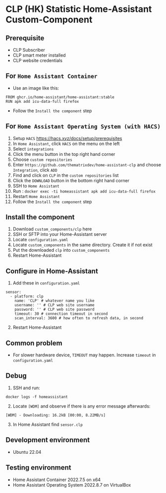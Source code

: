 # CLP (HK) Statistic Home-Assistant Custom-Component 

## Prerequisite
- CLP Subscriber
- CLP smart meter installed
- CLP website credentials

## For `Home Assistant Container`
- Use an image like this:
```
FROM ghcr.io/home-assistant/home-assistant:stable
RUN apk add icu-data-full firefox
```
- Follow the `Install the component` step

## For `Home Assistant Operating System (with HACS)`
1. Setup `HACS` https://hacs.xyz/docs/setup/prerequisites
2. In `Home Assistant`, click `HACS` on the menu on the left
3. Select `integrations`
4. Click the menu button in the top right hand corner
5. Choose `custom repositories`
6. Enter `https://github.com/thematrixdev/home-assistant-clp` and choose `Integration`, click `ADD`
7. Find and click on `CLP` in the `custom repositories` list
8. Click the `DOWNLOAD` button in the bottom right hand corner
9. SSH to `Home Assistant`
10. Run : `docker exec -ti homeassistant apk add icu-data-full firefox`
11. Restart `Home Assistant`
12. Follow the `Install the component` step

## Install the component
1. Download `custom_components/clp` here
2. SSH or SFTP into your Home-Assistant server
3. Locate `configuration.yaml`
4. Locate `custom_components` in the same directory. Create it if not exist 
5. Put the downloaded `clp` into `custom_components`
6. Restart Home-Assistant

## Configure in Home-Assistant
1. Add these in `configuration.yaml`
```
sensor:
  - platform: clp
    name: 'CLP' # whatever name you like
    username: '' # CLP web site username
    password: '' # CLP web site password
    timeout: 30 # connection timeout in second
    scan_interval: 3600 # how often to refresh data, in second
```
2. Restart Home-Assistant

## Common problem
- For slower hardware device, `TIMEOUT` may happen. Increase `timeout` in `configuration.yaml`

## Debug
1. SSH and run:
```
docker logs -f homeassistant
```
2. Locate `[WDM]` and observe if there is any error message afterwards:
```
[WDM] - Downloading: 16.2kB [00:00, 8.22MB/s]
```
3. In Home Assistant find `sensor.clp`

## Development environment
- Ubuntu 22.04

## Testing environment
- Home Assistant Container 2022.7.5 on x64
- Home Assistant Operating System 2022.8.7 on VirtualBox